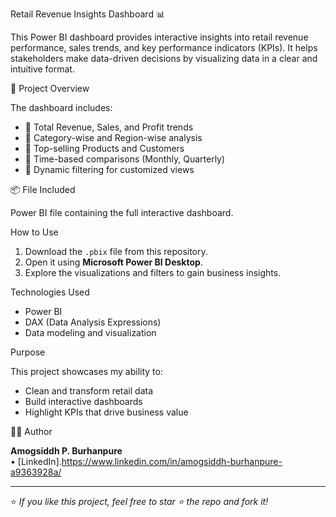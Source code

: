 Retail Revenue Insights Dashboard 📊

This Power BI dashboard provides interactive insights into retail revenue performance, sales trends, and key performance indicators (KPIs). It helps stakeholders make data-driven decisions by visualizing data in a clear and intuitive format.

 📁 Project Overview

The dashboard includes:
- 📌 Total Revenue, Sales, and Profit trends
- 📌 Category-wise and Region-wise analysis
- 📌 Top-selling Products and Customers
- 📌 Time-based comparisons (Monthly, Quarterly)
- 📌 Dynamic filtering for customized views

📦 File Included

 Power BI file containing the full interactive dashboard.

 How to Use

1. Download the `.pbix` file from this repository.
2. Open it using **Microsoft Power BI Desktop**.
3. Explore the visualizations and filters to gain business insights.

 Technologies Used

- Power BI
- DAX (Data Analysis Expressions)
- Data modeling and visualization

 Purpose

This project showcases my ability to:
- Clean and transform retail data
- Build interactive dashboards
- Highlight KPIs that drive business value

 🧑‍💻 Author

**Amogsiddh P. Burhanpure**  
 • [LinkedIn].https://www.linkedin.com/in/amogsiddh-burhanpure-a9363928a/

---

⭐ *If you like this project, feel free to star ⭐ the repo and fork it!*
